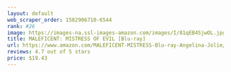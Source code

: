 ```yaml
---
layout: default 
﻿web_scraper_order: 1582906710-6544
rank: #26
image: https://images-na.ssl-images-amazon.com/images/I/81qEB4SjwOL.jpg
title: MALEFICENT: MISTRESS OF EVIL [Blu-ray]
url: https://www.amazon.com/MALEFICENT-MISTRESS-Blu-ray-Angelina-Jolie/dp/B07ZWBD2VF/ref=zg_mw_movies-tv_26?_encoding=UTF8&psc=1&refRID=0STWD1YRS3TMPPRB8GBJ
reviews: 4.7 out of 5 stars
price: $19.43 
---
```

